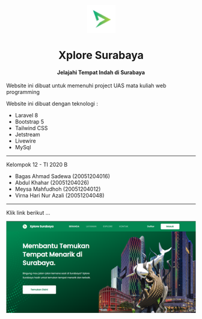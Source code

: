<p align="center">
  <a href="">
    <img src="frontend/img/logo.png" alt="Xplore Sby Logo" width="75">
  </a>
</p>

<h1 align="center">Xplore Surabaya</h1>
<h4 align="center">Jelajahi Tempat Indah di Surabaya</h4>

Website ini dibuat untuk memenuhi project UAS mata kuliah web programming

Website ini dibuat dengan teknologi :
- Laravel 8
- Bootstrap 5
- Tailwind CSS
- Jetstream
- Livewire
- MySql

-------------------------------------------------------------------------------------------------------
Kelompok 12 - TI 2020 B
- Bagas Ahmad Sadewa   (20051204016)
- Abdul Khahar         (20051204026)
- Meysa Mahfudhoh      (20051204012)
- Virna Hari Nur Azali (20051204048)
-------------------------------------------------------------------------------------------------------

Klik link berikut
...

![ss-web.png]( https://github.com/Bagasahmd/xploresby/blob/master/public/img/ss-web.png )
